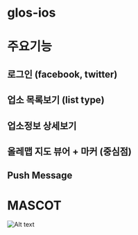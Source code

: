 glos-ios
========
# 주요기능
## 로그인 (facebook, twitter)
## 업소 목록보기 (list type)
## 업소정보 상세보기
## 올레맵 지도 뷰어 + 마커 (중심점)
## Push Message 


# MASCOT
![Alt text](http://nimg.nate.com/orgImg/mi/2011/03/09/20110309223330_4d7781aa5e8e0_1.jpg "Ha Jee-won")
